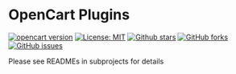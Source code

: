 # OpenCart Plugins

[![opencart version](https://img.shields.io/badge/opencart-3.0.3.2-green.svg)](https://github.com/opencart/opencart/releases/tag/3.0.3.2)
[![License: MIT](https://img.shields.io/badge/License-MIT-blue.svg)](./LICENSE)
[![Github stars](https://img.shields.io/github/stars/overvis/opencart-plugins.svg)](https://github.com/overvis/opencart-plugins/stargazers)
[![GitHub forks](https://img.shields.io/github/forks/overvis/opencart-plugins.svg)](https://github.com/overvis/opencart-plugins/network/members)
[![GitHub issues](https://img.shields.io/github/issues/overvis/opencart-plugins.svg)](https://github.com/overvis/opencart-plugins/issues)

Please see READMEs in subprojects for details
